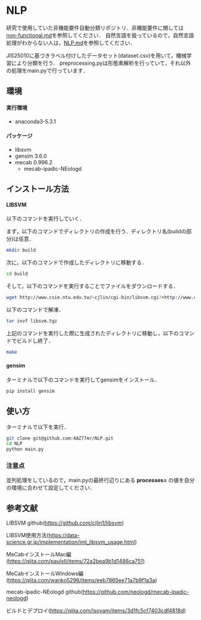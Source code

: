 # NLP
研究で使用していた非機能要件自動分類リポジトリ．非機能要件に関しては[non-functional.md](non-functional.md)を参照してください．
自然言語を扱っているので，自然言語処理がわからない人は，[NLP.md](NLP.md)を参照してください．

JIS25010に基づきラベル付けしたデータセット(dataset.csv)を用いて，機械学習により分類を行う．
preprocessing.pyは形態素解析を行っていて，それ以外の処理をmain.pyで行っています．

## 環境
#### 実行環境
* anaconda3-5.3.1
#### パッケージ
* libsvm
* gensim 3.6.0
* mecab 0.996.2
    * mecab-ipadic-NEologd

## インストール方法
#### LIBSVM
以下のコマンドを実行していく．

まず，以下のコマンドでディレクトリの作成を行う．ディレクトリ名(buildの部分)は任意．
```bash
mkdir build
```
次に，以下のコマンドで作成したディレクトリに移動する．
```bash
cd build
```
そして，以下のコマンドを実行することでファイルをダウンロードする．
```bash
wget http://www.csie.ntu.edu.tw/~cjlin/cgi-bin/libsvm.cgi?+http://www.csie.ntu.edu.tw/~cjlin/libsvm+tar.gz -O libsvm.tgz
```
以下のコマンドで解凍．
```bash
tar zxvf libsvm.tgz
```
上記のコマンドを実行した際に生成されたディレクトリに移動し，以下のコマンドでビルドし終了．
```bash
make
```

#### gensim
ターミナルで以下のコマンドを実行してgensimをインストール．
```bash
pip install gensim
```

## 使い方
ターミナルで以下を実行．
```bash
git clone git@github.com:4AZ77mr/NLP.git
cd NLP
python main.py
```
### 注意点
並列処理をしているので，main.pyの最終行辺りにある **processes=** の値を自分の環境に合わせて設定してください．

## 参考文献
LIBSVM github(https://github.com/cjlin1/libsvm)

LIBSVM使用方法(https://data-science.gr.jp/implementation/iml_libsvm_usage.html)

MeCabインストールMac編(https://qiita.com/paulxll/items/72a2bea9b1d1486ca751)

MeCabインストールWindows編(https://qiita.com/wanko5296/items/eeb7865ee71a7b9f1a3a)

mecab-ipadic-NEologd github(https://github.com/neologd/mecab-ipadic-neologd)

ビルドとデプロイ(https://qiita.com/isoyam/items/3d1fc5cf7403cdf4818d)

